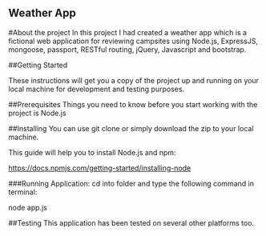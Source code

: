 ## Weather App
#About the project
In this project I had created a weather app which   is a fictional web application for reviewing campsites using Node.js, ExpressJS, mongoose, passport, RESTful routing, jQuery, Javascript
and bootstrap.

##Getting Started

These instructions will get you a copy of the project up and running on your local machine for development and testing purposes.

##Prerequisites
Things you need to know before you start working with the project is Node.js

##Installing
You can use git clone or simply download the zip to your local machine.

This guide will help you to install Node.js and npm:

https://docs.npmjs.com/getting-started/installing-node

###Running Application: cd into folder and type the following command in terminal:

node app.js

##Testing
This application has been tested on several other platforms too.


